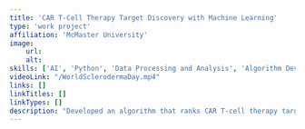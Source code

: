 ```yaml
---
title: 'CAR T-Cell Therapy Target Discovery with Machine Learning'
type: 'work project'
affiliation: 'McMaster University'
image:
    url:
    alt:
skills: ['AI', 'Python', 'Data Processing and Analysis', 'Algorithm Development']
videoLink: "/WorldSclerodermaDay.mp4"
links: []
linkTitles: []
linkTypes: []
description: "Developed an algorithm that ranks CAR T-cell therapy targets on the basis of predicted efficacy for autoimmune diseases using single cell RNA sequence data."
---
```

